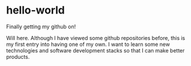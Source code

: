 # hello-world
Finally getting my github on!

Will here. Although I have viewed some github repositories before, this is my first entry into having one of my own. I want to learn some new technologies and software development stacks so that I can make better products.
